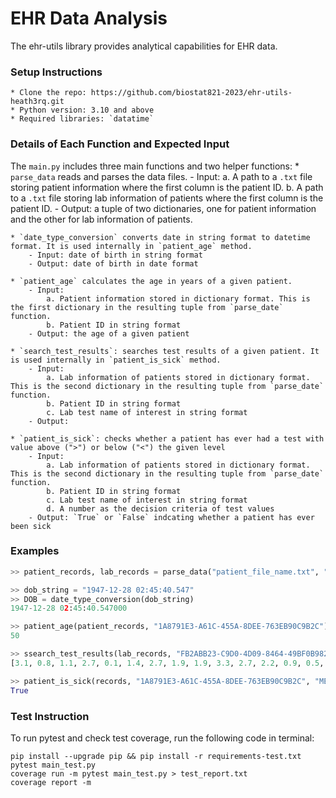 # EHR Data Analysis

The ehr-utils library provides analytical capabilities for EHR data.

### Setup Instructions
    * Clone the repo: https://github.com/biostat821-2023/ehr-utils-heath3rq.git
    * Python version: 3.10 and above
    * Required libraries: `datatime`


### Details of Each Function and Expected Input
The `main.py` includes three main functions and two helper functions:
    * `parse_data` reads and parses the data files.
        - Input: 
            a. A path to a `.txt` file storing patient information where the first column is the patient ID. 
            b. A path to a `.txt` file storing lab information of patients where the first column is the patient ID. 
        - Output: a tuple of two dictionaries, one for patient information and the other for lab information of patients. 

    * `date_type_conversion` converts date in string format to datetime format. It is used internally in `patient_age` method.
        - Input: date of birth in string format
        - Output: date of birth in date format

    * `patient_age` calculates the age in years of a given patient. 
        - Input: 
            a. Patient information stored in dictionary format. This is the first dictionary in the resulting tuple from `parse_date` function. 
            b. Patient ID in string format
        - Output: the age of a given patient

    * `search_test_results`: searches test results of a given patient. It is used internally in `patient_is_sick` method.
        - Input: 
            a. Lab information of patients stored in dictionary format. This is the second dictionary in the resulting tuple from `parse_date` function. 
            b. Patient ID in string format
            c. Lab test name of interest in string format
        - Output: 

    * `patient_is_sick`: checks whether a patient has ever had a test with value above (">") or below ("<") the given level
        - Input: 
            a. Lab information of patients stored in dictionary format. This is the second dictionary in the resulting tuple from `parse_date` function. 
            b. Patient ID in string format
            c. Lab test name of interest in string format
            d. A number as the decision criteria of test values
        - Output: `True` or `False` indcating whether a patient has ever been sick


### Examples
```python
>> patient_records, lab_records = parse_data("patient_file_name.txt", "labs_file_name.txt")

>> dob_string = "1947-12-28 02:45:40.547"
>> DOB = date_type_conversion(dob_string)
1947-12-28 02:45:40.547000

>> patient_age(patient_records, "1A8791E3-A61C-455A-8DEE-763EB90C9B2C")
50

>> ssearch_test_results(lab_records, "FB2ABB23-C9D0-4D09-8464-49BF0B982F0F", "URINALYSIS: RED BLOOD CELLS")
[3.1, 0.8, 1.1, 2.7, 0.1, 1.4, 2.7, 1.9, 1.9, 3.3, 2.7, 2.2, 0.9, 0.5, 1.9, 1.9, 2.2, 0.4]

>> patient_is_sick(records, "1A8791E3-A61C-455A-8DEE-763EB90C9B2C", "METABOLIC: ALBUMIN", ">", 4.0)
True
```

### Test Instruction

To run pytest and check test coverage, run the following code in terminal: 
```
pip install --upgrade pip && pip install -r requirements-test.txt
pytest main_test.py
coverage run -m pytest main_test.py > test_report.txt
coverage report -m
```
